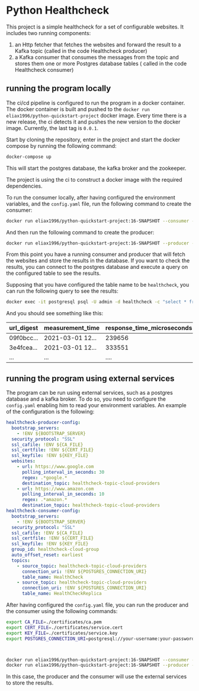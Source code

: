 # Python Healthcheck

This project is a simple healthcheck for a set of configurable websites.
It includes two running components:

1. an Http fetcher that fetches the websites and forward the result to a Kafka topic (called in the code Healthcheck
   producer)
2. a Kafka consumer that consumes the messages from the topic and stores them one or more Postgres database tables (
   called in the code Healthcheck consumer)

## running the program locally

The ci/cd pipeline is configured to run the program in a docker container.
The docker container is built and pushed to the `docker run eliax1996/python-quickstart-project` docker image.
Every time there is a new release, the ci detects it and pushes the new version to the docker image.
Currently, the last tag is `0.0.1`.

Start by cloning the repository, enter in the project and start the docker compose by running the following command:

```bash
docker-compose up
```

This will start the postgres database, the kafka broker and the zookeeper.

The project is using the ci to construct a docker image with the required dependencies.

To run the consumer locally, after having configured the environment variables, and the `config.yaml` file, run the
following command to create the consumer:

```bash
docker run eliax1996/python-quickstart-project:16-SNAPSHOT --consumer -c config.yaml
```

And then run the following command to create the producer:

```bash
docker run eliax1996/python-quickstart-project:16-SNAPSHOT --producer -c config.yaml
```

From this point you have a running consumer and producer that will fetch the websites and store the results in the
database.
If you want to check the results, you can connect to the postgres database and execute a query on the configured table
to see the results.

Supposing that you have configured the table name to be `healthcheck`, you can run the following query to see the
results:

```bash
docker exec -it postgresql psql -U admin -d healthcheck -c "select * from healthcheck"
```

And you should see something like this:

| url_digest | measurement_time | response_time_microseconds | uri   | status_code | regex_present | regex_match |
|------------|------------------|----------------------------|-------|-------------|---------------|-------------|
| 09f0bcc... | 2021-03-01 12... | 239656                     | ww... | 200         | f             |             |
| 3e4fcea... | 2021-03-01 12... | 333551                     | ww... | 200         | y             | y           |
| ...        | ...              | ....                       | ...   | ...         | ...           | ...         |

## running the program using external services

The program can be run using external services, such as a postgres database and a kafka broker.
To do so, you need to configure the `config.yaml` enabling him to read your environment variables.
An example of the configuration is the following:

```yaml
healthcheck-producer-config:
  bootstrap_servers:
    - !ENV ${BOOTSTRAP_SERVER}
  security_protocol: "SSL"
  ssl_cafile: !ENV ${CA_FILE}
  ssl_certfile: !ENV ${CERT_FILE}
  ssl_keyfile: !ENV ${KEY_FILE}
  websites:
    - url: https://www.google.com
      polling_interval_in_seconds: 30
      regex: .*google.*
      destination_topic: healthcheck-topic-cloud-providers
    - url: https://www.amazon.com
      polling_interval_in_seconds: 10
      regex: .*amazon.*
      destination_topic: healthcheck-topic-cloud-providers
healthcheck-consumer-config:
  bootstrap_servers:
    - !ENV ${BOOTSTRAP_SERVER}
  security_protocol: "SSL"
  ssl_cafile: !ENV ${CA_FILE}
  ssl_certfile: !ENV ${CERT_FILE}
  ssl_keyfile: !ENV ${KEY_FILE}
  group_id: healthcheck-cloud-group
  auto_offset_reset: earliest
  topics:
    - source_topic: healthcheck-topic-cloud-providers
      connection_uri: !ENV ${POSTGRES_CONNECTION_URI}
      table_name: HealthCheck
    - source_topic: healthcheck-topic-cloud-providers
      connection_uri: !ENV ${POSTGRES_CONNECTION_URI}
      table_name: HealthCheckReplica
```

After having configured the `config.yaml` file, you can run the producer and the consumer using the following commands:

```bash
export CA_FILE=./certificates/ca.pem
export CERT_FILE=./certificates/service.cert
export KEY_FILE=./certificates/service.key
export POSTGRES_CONNECTION_URI=postgresql://your-username:your-password@your-postgres-database:5432/your-database-name



docker run eliax1996/python-quickstart-project:16-SNAPSHOT --consumer -c config.yaml &
docker run eliax1996/python-quickstart-project:16-SNAPSHOT --producer -c config.yaml &
```

In this case, the producer and the consumer will use the external services to store the results.